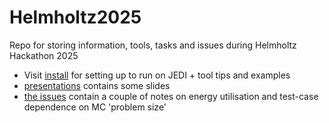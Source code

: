 # Helmholtz2025
Repo for storing information, tools, tasks and issues during Helmholtz Hackathon 2025

* Visit [install](install) for setting up to run on JEDI + tool tips and examples
* [presentations](presentations) contains some slides
* [the issues](https://github.com/mccode-dev/Helmholtz2025/issues) contain a couple of notes on energy utilisation and test-case dependence on MC 'problem size'
